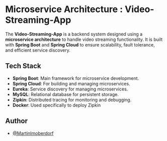 # Microservice Architecture : Video-Streaming-App

The **Video-Streaming-App** is a backend system designed using a **microservice architecture** to handle video streaming functionality. It is built with **Spring Boot** and **Spring Cloud** to ensure scalability, fault tolerance, and efficient service discovery.


## Tech Stack

- **Spring Boot**: Main framework for microservice development.
- **Spring Cloud**: For building and managing microservices.
- **Eureka**: Service discovery for managing microservices.
- **MySQL**: Relational database for persistent storage.
- **Zipkin**: Distributed tracing for monitoring and debugging.
- **Docker**: Used specifically to deploy Zipkin


## Author

- [@MartinImoberdorf](https://www.github.com/MartinImoberdorf)
